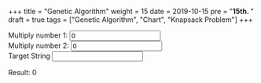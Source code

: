+++
title = "Genetic Algorithm"
weight = 15
date = 2019-10-15
pre = "<b>15th. </b>"
draft = true
tags = ["Genetic Algorithm", "Chart", "Knapsack Problem"]
+++


<div>
    <label for="number1">Multiply number 1: </label>    
    <input type="text" id="number1" value="0">
</div>
<div>
    <label for="number2">Multiply number 2: </label>   
    <input type="text" id="number2" value="0">
</div>

<div>
    <label for="targetString">Target String </label>    
    <input type="text" id="targetString">
</div>

<p class="result">Result: 0</p>


<script>

const first = document.querySelector("#number1");
const second = document.querySelector("#number2");
const third = document.querySelector("#targetString");


const result = document.querySelector(".result");

if (window.Worker) {
  const myWorker = new Worker("/blog/scripts/ga-worker.js");

  first.onchange = function() {
    myWorker.postMessage([first.value, second.value]);
    console.log("Message posted to worker");
  };

  second.onchange = function() {
    myWorker.postMessage([first.value, second.value]);
    console.log("Message posted to worker");
  };

  third.onchange = function() {
    myWorker.postMessage(third.value);
    console.log("Message posted to worker");
  };

  myWorker.onmessage = function(e) {
    result.textContent = e.data;
    console.log("Message received from worker");
  };
} else {
  console.log("Your browser doesn't support web workers.");
}

</script>
